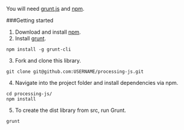 You will need [grunt.js](http://gruntjs.com/) and [npm](https://npmjs.org/).

###Getting started

1. Download and install [npm](https://npmjs.org/).
2. Install [grunt](http://gruntjs.com/getting-started). 
```
npm install -g grunt-cli
```
3. Fork and clone this library. 
```
git clone git@github.com:USERNAME/processing-js.git
```
4. Navigate into the project folder and install dependencies via npm.
```
cd processing-js/
npm install
```
5. To create the dist library from src, run Grunt.
```
grunt
```
